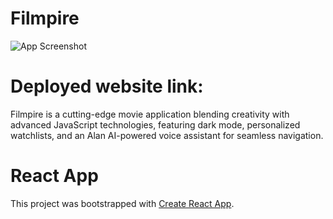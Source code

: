 # Filmpire

![App Screenshot](src/assets/images/Filmpire.jpg)

# Deployed website link: 

Filmpire is a cutting-edge movie application blending creativity with advanced JavaScript technologies, featuring dark mode, personalized watchlists, and an Alan AI-powered voice assistant for seamless navigation.

# React App

This project was bootstrapped with [Create React App](https://github.com/facebook/create-react-app).
